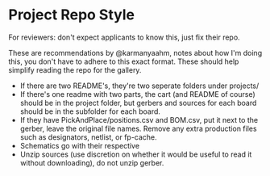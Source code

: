 # Project Repo Style

For reviewers: don't expect applicants to know this, just fix their repo.

These are recommendations by @karmanyaahm, notes about how I'm doing this, you don't have to adhere to this exact format. These should help simplify reading the repo for the gallery.

- If there are two README's, they're two seperate folders under projects/
- If there's one readme with two parts, the cart (and README of course) should be in the project folder, but gerbers and sources for each board should be in the subfolder for each board.
- If they have PickAndPlace/positions.csv and BOM.csv, put it next to the gerber, leave the original file names. Remove any extra production files such as designators, netlist, or fp-cache.
- Schematics go with their respective
- Unzip sources (use discretion on whether it would be useful to read it without downloading), do not unzip gerber.
